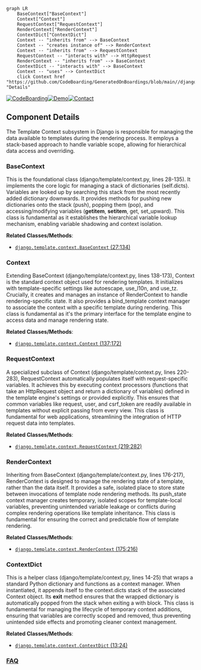 ```mermaid
graph LR
    BaseContext["BaseContext"]
    Context["Context"]
    RequestContext["RequestContext"]
    RenderContext["RenderContext"]
    ContextDict["ContextDict"]
    Context -- "inherits from" --> BaseContext
    Context -- "creates instance of" --> RenderContext
    Context -- "inherits from" --> RequestContext
    RequestContext -- "interacts with" --> HttpRequest
    RenderContext -- "inherits from" --> BaseContext
    ContextDict -- "interacts with" --> BaseContext
    Context -- "uses" --> ContextDict
    click Context href "https://github.com/CodeBoarding/GeneratedOnBoardings/blob/main//django/Context.md" "Details"
```
[![CodeBoarding](https://img.shields.io/badge/Generated%20by-CodeBoarding-9cf?style=flat-square)](https://github.com/CodeBoarding/GeneratedOnBoardings)[![Demo](https://img.shields.io/badge/Try%20our-Demo-blue?style=flat-square)](https://www.codeboarding.org/demo)[![Contact](https://img.shields.io/badge/Contact%20us%20-%20contact@codeboarding.org-lightgrey?style=flat-square)](mailto:contact@codeboarding.org)

## Component Details

The Template Context subsystem in Django is responsible for managing the data available to templates during the rendering process. It employs a stack-based approach to handle variable scope, allowing for hierarchical data access and overriding.

### BaseContext
This is the foundational class (django/template/context.py, lines 28-135). It implements the core logic for managing a stack of dictionaries (self.dicts). Variables are looked up by searching this stack from the most recently added dictionary downwards. It provides methods for pushing new dictionaries onto the stack (push), popping them (pop), and accessing/modifying variables (__getitem__, __setitem__, get, set_upward). This class is fundamental as it establishes the hierarchical variable lookup mechanism, enabling variable shadowing and context isolation.


**Related Classes/Methods**:

- <a href="https://github.com/django/django/blob/master/django/template/context.py#L27-L134" target="_blank" rel="noopener noreferrer">`django.template.context.BaseContext` (27:134)</a>


### Context
Extending BaseContext (django/template/context.py, lines 138-173), Context is the standard context object used for rendering templates. It initializes with template-specific settings like autoescape, use_l10n, and use_tz. Crucially, it creates and manages an instance of RenderContext to handle rendering-specific state. It also provides a bind_template context manager to associate the context with a specific template during rendering. This class is fundamental as it's the primary interface for the template engine to access data and manage rendering state.


**Related Classes/Methods**:

- <a href="https://github.com/django/django/blob/master/django/template/context.py#L137-L172" target="_blank" rel="noopener noreferrer">`django.template.context.Context` (137:172)</a>


### RequestContext
A specialized subclass of Context (django/template/context.py, lines 220-283), RequestContext automatically populates itself with request-specific variables. It achieves this by executing context processors (functions that take an HttpRequest object and return a dictionary of variables) defined in the template engine's settings or provided explicitly. This ensures that common variables like request, user, and csrf_token are readily available in templates without explicit passing from every view. This class is fundamental for web applications, streamlining the integration of HTTP request data into templates.


**Related Classes/Methods**:

- <a href="https://github.com/django/django/blob/master/django/template/context.py#L219-L282" target="_blank" rel="noopener noreferrer">`django.template.context.RequestContext` (219:282)</a>


### RenderContext
Inheriting from BaseContext (django/template/context.py, lines 176-217), RenderContext is designed to manage the rendering state of a template, rather than the data itself. It provides a safe, isolated place to store state between invocations of template node rendering methods. Its push_state context manager creates temporary, isolated scopes for template-local variables, preventing unintended variable leakage or conflicts during complex rendering operations like template inheritance. This class is fundamental for ensuring the correct and predictable flow of template rendering.


**Related Classes/Methods**:

- <a href="https://github.com/django/django/blob/master/django/template/context.py#L175-L216" target="_blank" rel="noopener noreferrer">`django.template.context.RenderContext` (175:216)</a>


### ContextDict
This is a helper class (django/template/context.py, lines 14-25) that wraps a standard Python dictionary and functions as a context manager. When instantiated, it appends itself to the context.dicts stack of the associated Context object. Its __exit__ method ensures that the wrapped dictionary is automatically popped from the stack when exiting a with block. This class is fundamental for managing the lifecycle of temporary context additions, ensuring that variables are correctly scoped and removed, thus preventing unintended side effects and promoting cleaner context management.


**Related Classes/Methods**:

- <a href="https://github.com/django/django/blob/master/django/template/context.py#L13-L24" target="_blank" rel="noopener noreferrer">`django.template.context.ContextDict` (13:24)</a>




### [FAQ](https://github.com/CodeBoarding/GeneratedOnBoardings/tree/main?tab=readme-ov-file#faq)